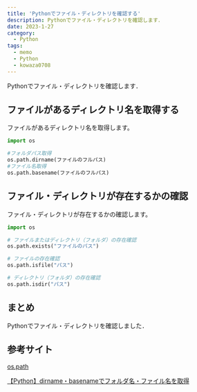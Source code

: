 ```yaml
---
title: 'Pythonでファイル・ディレクトリを確認する'
description: Pythonでファイル・ディレクトリを確認します．
date: 2023-1-27
category: 
  - Python
tags:
  - memo
  - Python
  - kowaza0708
---
```

Pythonでファイル・ディレクトリを確認します．

<!-- https://www.hamlet-engineer.com -->
<!-- !(/image/ChordDiagram.png) -->

<!-- more -->

<ClientOnly>
  <CallInArticleAdsense />
</ClientOnly>



## ファイルがあるディレクトリ名を取得する
ファイルがあるディレクトリ名を取得します。

```python
import os

#フォルダパス取得
os.path.dirname(ファイルのフルパス)
#ファイル名取得
os.path.basename(ファイルのフルパス)
```

## ファイル・ディレクトリが存在するかの確認
ファイル・ディレクトリが存在するかの確認します。

```python
import os

# ファイルまたはディレクトリ（フォルダ）の存在確認
os.path.exists("ファイルのパス")

# ファイルの存在確認
os.path.isfile("パス")

# ディレクトリ（フォルダ）の存在確認
os.path.isdir("パス")
```

## まとめ
Pythonでファイル・ディレクトリを確認しました．

## 参考サイト
[os.path](https://note.nkmk.me/python-os-exists-isfile-isdir/)

[【Python】dirname・basenameでフォルダ名・ファイル名を取得](https://pg-chain.com/python-dirname-basename)


<ClientOnly>
  <CallInArticleAdsense />
</ClientOnly>




